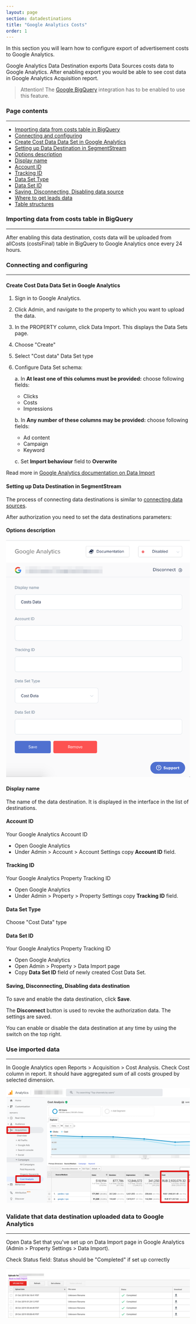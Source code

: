 ```yaml
---
layout: page
section: datadestinations
title: "Google Analytics Costs"
order: 1
---
```


In this section you will learn how to configure export of advertisement costs to Google Analytics.

Google Analytics Data Destination exports Data Sources costs data to Google Analytics.
After enabling export you would be able to see cost data in Google Analytics Acquisition report.

> Attention! The [Google BigQuery](/integrations/google-bigquery) integration has to be enabled to use this feature.

### Page contents
------
<ul class="page-navigation">
  <li><a href="#importing-data">Importing data from costs table in BigQuery</a></li>
  <li><a href="#connecting-and-configuring">Connecting and configuring</a></li>
  <li><a href="#create-dataset">Create Cost Data Data Set in Google Analytics</a></li>
  <li><a href="#data-destination-setup">Setting up Data Destination in SegmentStream</a></li>
  <li><a href="#options-description">Options description</a></li>
  <li><a href="#display-name">Display name</a></li>
  <li><a href="#account-id">Account ID</a></li>
  <li><a href="#tracking-id">Tracking ID</a></li>
  <li><a href="#data-set-type">Data Set Type</a></li>
  <li><a href="#data-set-id">Data Set ID</a></li>
  <li><a href="#saving-disconnecting-disabling">Saving, Disconnecting, Disabling data source</a></li>
  <li><a href="#where-to-get-leads-data">Where to get leads data</a></li>
  <li><a href="#table-structures">Table structures</a></li>
</ul>

### <a name="importing-data"></a>Importing data from costs table in BigQuery
------

After enabling this data destination, costs data will be uploaded from allCosts (costsFinal) table in BigQuery to Google Analytics once every 24 hours.

### <a name="connecting-and-configuring"></a>Connecting and configuring
------

#### <a name="create-dataset"></a>Create Cost Data Data Set in Google Analytics
1. Sign in to Google Analytics.
2. Click Admin, and navigate to the property to which you want to upload the data.
3. In the PROPERTY column, click Data Import. This displays the Data Sets page.
4. Choose "Create"
5. Select "Cost data" Data Set type
6. Configure Data Set schema:

    a. In **At least one of this columns must be provided:** choose following fields:
    - Clicks
    - Costs
    - Impressions


    b. In **Any number of these columns may be provided:** choose following fields:
    - Ad content
    - Campaign
    - Keyword

    c. Set **Import behaviour** field to **Overwrite**


Read more in [Google Analytics documentation on Data Import](https://support.google.com/analytics/answer/3191589?hl=en#summary_data_import)

#### <a name="data-destination-setup"></a>Setting up Data Destination in SegmentStream
The process of connecting data destinations is similar to [connecting data sources](/datasources/index).

After authorization you need to set the data destinations parameters:


#### <a name="options-description"></a>Options description
![](/img/datadestination.ga.1.png)

#### <a name="display-name"></a>Display name
The name of the data destination. It is displayed in the interface in the list of destinations.

#### <a name="account-id"></a>Account ID
Your Google Analytics Account ID
- Open Google Analytics
- Under Admin > Account > Account Settings copy **Account ID** field.


#### <a name="tracking-id"></a>Tracking ID
Your Google Analytics Property Tracking ID
- Open Google Analytics
- Under Admin > Property > Property Settings copy **Tracking ID** field.

#### <a name="data-set-type"></a>Data Set Type
Choose "Cost Data" type 

#### <a name="date-set-id"></a>Data Set ID
Your Google Analytics Property Tracking ID
- Open Google Analytics
- Open Admin > Property > Data Import page
- Copy **Data Set ID** field of newly created Cost Data Set.

#### <a name="saving-disconnecting-disabling"></a>Saving, Disconnecting, Disabling data destination
To save and enable the data destination, click **Save**.

The **Disconnect** button is used to revoke the authorization data. The settings are saved.

You can enable or disable the data destination at any time by using the switch on the top right.


### <a name=""></a>Use imported data
-------
In Google Analytics open Reports > Acquisition > Cost Analysis.
Check Cost column in report.
It should have aggregated sum of all costs grouped by selected dimension.

![](/img/datadestination.ga.2.png)

### <a name=""></a>Validate that data destination uploaded data to Google Analytics
-------
Open Data Set that you've set up on Data Import page in Google Analytics (Admin > Property Settings > Data Import).

Check Status field: Status should be "Completed" if set up correctly

![](/img/datadestination.ga.3.png)




